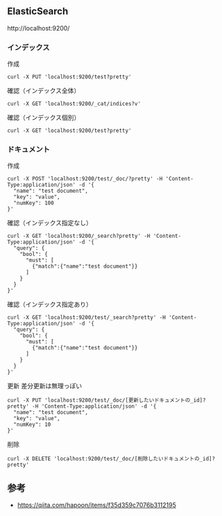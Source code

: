 ## ElasticSearch

http://localhost:9200/

### インデックス

作成

```
curl -X PUT 'localhost:9200/test?pretty'
```

確認（インデックス全体）

```
curl -X GET 'localhost:9200/_cat/indices?v'
```

確認（インデックス個別）

```
curl -X GET 'localhost:9200/test?pretty'
```

### ドキュメント

作成

```
curl -X POST 'localhost:9200/test/_doc/?pretty' -H 'Content-Type:application/json' -d '{
  "name": "test document",
  "key": "value",
  "numKey": 100
}'
```

確認（インデックス指定なし）

```
curl -X GET 'localhost:9200/_search?pretty' -H 'Content-Type:application/json' -d '{
  "query": {
    "bool": {
      "must": [
        {"match":{"name":"test document"}}
      ]
    }
  }
}'
```

確認（インデックス指定あり）

```
curl -X GET 'localhost:9200/test/_search?pretty' -H 'Content-Type:application/json' -d '{
  "query": {
    "bool": {
      "must": [
        {"match":{"name":"test document"}}
      ]
    }
  }
}'
```

更新
差分更新は無理っぽい

```
curl -X PUT 'localhost:9200/test/_doc/[更新したいドキュメントの_id]?pretty' -H 'Content-Type:application/json' -d '{
  "name": "test document",
  "key": "value",
  "numKey": 10
}'
```

削除

```
curl -X DELETE 'localhost:9200/test/_doc/[削除したいドキュメントの_id]?pretty'
```

## 参考

- https://qiita.com/hapoon/items/f35d359c7076b3112195